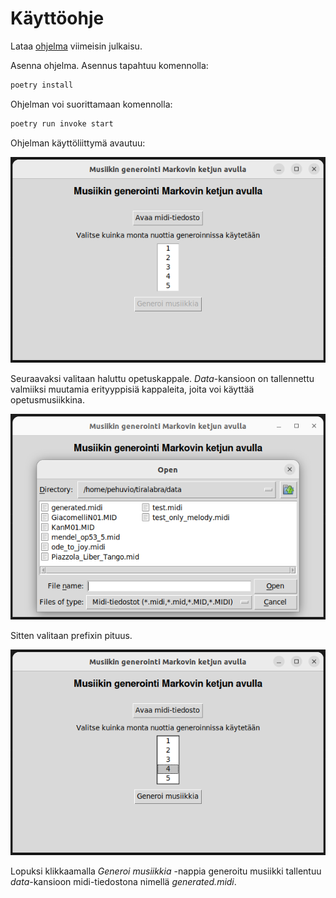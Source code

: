 # Käyttöohje

Lataa [ohjelma](https://github.com/phuvio/tiralabra/releases) viimeisin julkaisu.

Asenna ohjelma. Asennus tapahtuu komennolla:

```bash
poetry install
```

Ohjelman voi suorittamaan komennolla:

```bash
poetry run invoke start
```

Ohjelman käyttöliittymä avautuu:

![Ohjelman käyttöliittymä](./kuvat/musiikin_generointi_1.png)

Seuraavaksi valitaan haluttu opetuskappale. *Data*-kansioon on tallennettu valmiiksi muutamia erityyppisiä kappaleita, joita voi käyttää opetusmusiikkina.

![Opetuskappaleen valinta](./kuvat/musiikin_generointi_2.png)

Sitten valitaan prefixin pituus.

![Prefixin pituuden valinta](./kuvat/musiikin_generointi_3.png)

Lopuksi klikkaamalla *Generoi musiikkia* -nappia generoitu musiikki tallentuu *data*-kansioon midi-tiedostona nimellä *generated.midi*.
